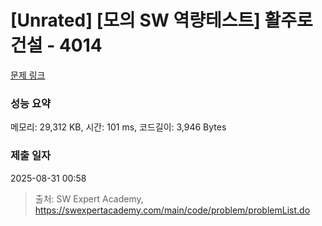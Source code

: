 # [Unrated] [모의 SW 역량테스트] 활주로 건설 - 4014 

[문제 링크](https://swexpertacademy.com/main/code/problem/problemDetail.do?contestProbId=AWIeW7FakkUDFAVH) 

### 성능 요약

메모리: 29,312 KB, 시간: 101 ms, 코드길이: 3,946 Bytes

### 제출 일자

2025-08-31 00:58



> 출처: SW Expert Academy, https://swexpertacademy.com/main/code/problem/problemList.do